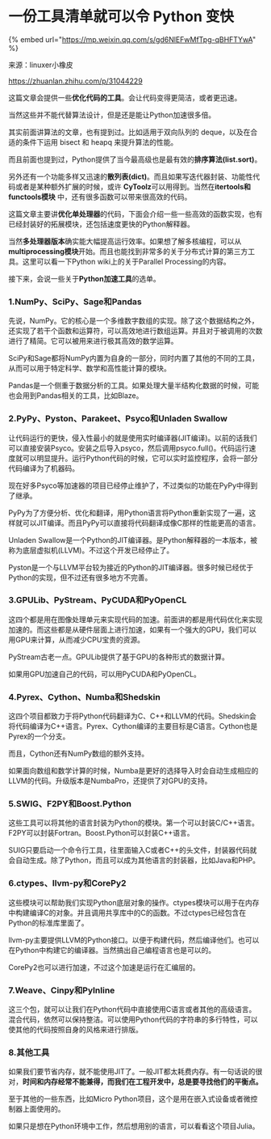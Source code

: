# 一份工具清单就可以令 Python 变快

{% embed url="https://mp.weixin.qq.com/s/gd6NlEFwMfTpg-qBHFTYwA" %}

来源：linuxer小橡皮

https://zhuanlan.zhihu.com/p/31044229

这篇文章会提供一些**优化代码的工具**。会让代码变得更简洁，或者更迅速。

当然这些并不能代替算法设计，但是还是能让Python加速很多倍。

其实前面讲算法的文章，也有提到过。比如适用于双向队列的 deque，以及在合适的条件下运用 bisect 和 heapq 来提升算法的性能。

而且前面也提到过，Python提供了当今最高级也是最有效的**排序算法\(list.sort\)**。

另外还有一个功能多样又迅速的**散列表\(dict\)**。而且如果写迭代器封装、功能性代码或者是某种额外扩展的时候，或许 **CyToolz**可以用得到。当然在**itertools和 functools模块** 中，还有很多函数可以带来很高效的代码。

这篇文章主要讲**优化单处理器**的代码，下面会介绍一些一些高效的函数实现，也有已经封装好的拓展模块，还包括速度更快的Python解释器。

当然**多处理器版本**确实能大幅提高运行效率。如果想了解多核编程，可以从**multiprocessing模块**开始。而且也能找到非常多的关于分布式计算的第三方工具。这里可以看一下Python wiki上的关于Parallel Processing的内容。

接下来，会说一些关于**Python加速工具**的选单。

### **1.NumPy、SciPy、Sage和Pandas**

先说，NumPy。它的核心是一个多维数字数组的实现。除了这个数据结构之外，还实现了若干个函数和运算符，可以高效地进行数组运算。并且对于被调用的次数进行了精简。它可以被用来进行极其高效的数学运算。

SciPy和Sage都将NumPy内置为自身的一部分，同时内置了其他的不同的工具，从而可以用于特定科学、数学和高性能计算的模块。

Pandas是一个侧重于数据分析的工具。如果处理大量半结构化数据的时候，可能也会用到Pandas相关的工具，比如Blaze。

### **2.PyPy、Pyston、Parakeet、Psyco和Unladen Swallow**

让代码运行的更快，侵入性最小的就是使用实时编译器\(JIT编译\)。以前的话我们可以直接安装Psyco。安装之后导入psyco，然后调用psyco.full\(\)。代码运行速度就可以明显提升。运行Python代码的时候，它可以实时监控程序，会将一部分代码编译为了机器码。

现在好多Psyco等加速器的项目已经停止维护了，不过类似的功能在PyPy中得到了继承。

PyPy为了方便分析、优化和翻译，用Python语言将Python重新实现了一遍，这样就可以JIT编译。而且PyPy可以直接将代码翻译成像C那样的性能更高的语言。

Unladen Swallow是一个Python的JIT编译器。是Python解释器的一本版本，被称为底层虚拟机\(LLVM\)。不过这个开发已经停止了。

Pyston是一个与LLVM平台较为接近的Python的JIT编译器。很多时候已经优于Python的实现，但不过还有很多地方不完善。

### **3.GPULib、PyStream、PyCUDA和PyOpenCL**

这四个都是用在图像处理单元来实现代码的加速。前面讲的都是用代码优化来实现加速的。而这些都是从硬件层面上进行加速，如果有一个强大的GPU，我们可以用GPU来计算，从而减少CPU宝贵的资源。

PyStream古老一点。GPULib提供了基于GPU的各种形式的数据计算。

如果用GPU加速自己的代码，可以用PyCUDA和PyOpenCL。

### **4.Pyrex、Cython、Numba和Shedskin**

这四个项目都致力于将Python代码翻译为C、C++和LLVM的代码。Shedskin会将代码编译为C++语言。Pyrex、Cython编译的主要目标是C语言。Cython也是Pyrex的一个分支。

而且，Cython还有NumPy数组的额外支持。

如果面向数组和数学计算的时候，Numba是更好的选择导入时会自动生成相应的LLVM的代码。升级版本是NumbaPro，还提供了对GPU的支持。

### **5.SWIG、F2PY和Boost.Python**

这些工具可以将其他的语言封装为Python的模块。第一个可以封装C/C++语言。F2PY可以封装Fortran。Boost.Python可以封装C++语言。

SUIG只要启动一个命令行工具，往里面输入C或者C++的头文件，封装器代码就会自动生成。除了Python，而且可以成为其他语言的封装器，比如Java和PHP。

### **6.ctypes、llvm-py和CorePy2**

这些模块可以帮助我们实现Python底层对象的操作。ctypes模块可以用于在内存中构建编译C的对象。并且调用共享库中的C的函数。不过ctypes已经包含在Python的标准库里面了。

llvm-py主要提供LLVM的Python接口。以便于构建代码，然后编译他们。也可以在Python中构建它的编译器。当然搞出自己编程语言也是可以的。

CorePy2也可以进行加速，不过这个加速是运行在汇编层的。

### **7.Weave、Cinpy和PyInline**

这三个包，就可以让我们在Python代码中直接使用C语言或者其他的高级语言。混合代码，依然可以保持整洁。可以使用Python代码的字符串的多行特性，可以使其他的代码按照自身的风格来进行排版。

### **8.其他工具**

如果我们要节省内存，就不能使用JIT了。一般JIT都太耗费内存。有一句话说的很对，**时间和内存经常不能兼得，而我们在工程开发中，总是要寻找他们的平衡点。**

至于其他的一些东西，比如Micro Python项目，这个是用在嵌入式设备或者微控制器上面使用的。

如果只是想在Python环境中工作，然后想用别的语言，可以看看这个项目Julia。

